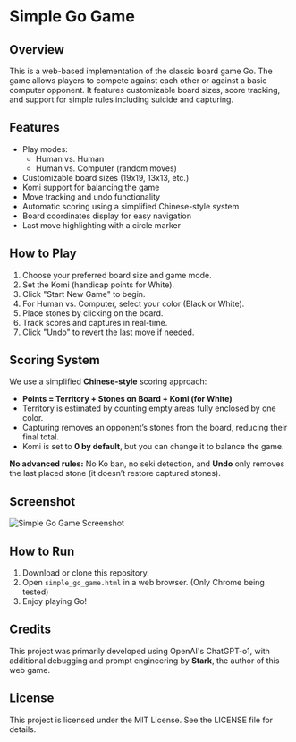 # Simple Go Game

## Overview
This is a web-based implementation of the classic board game Go. The game allows players to compete against each other or against a basic computer opponent. It features customizable board sizes, score tracking, and support for simple rules including suicide and capturing.

## Features
- Play modes:
  - Human vs. Human
  - Human vs. Computer (random moves)
- Customizable board sizes (19x19, 13x13, etc.)
- Komi support for balancing the game
- Move tracking and undo functionality
- Automatic scoring using a simplified Chinese-style system
- Board coordinates display for easy navigation
- Last move highlighting with a circle marker

## How to Play
1. Choose your preferred board size and game mode.
2. Set the Komi (handicap points for White).
3. Click "Start New Game" to begin.
4. For Human vs. Computer, select your color (Black or White).
5. Place stones by clicking on the board.
6. Track scores and captures in real-time.
7. Click "Undo" to revert the last move if needed.

## Scoring System
We use a simplified **Chinese-style** scoring approach:

- **Points = Territory + Stones on Board + Komi (for White)**
- Territory is estimated by counting empty areas fully enclosed by one color.
- Capturing removes an opponent’s stones from the board, reducing their final total.
- Komi is set to **0 by default**, but you can change it to balance the game.

**No advanced rules:** No Ko ban, no seki detection, and **Undo** only removes the last placed stone (it doesn’t restore captured stones).

## Screenshot
![Simple Go Game Screenshot](link_to_screenshot.png)  <!-- Replace with actual link -->

## How to Run
1. Download or clone this repository.
2. Open `simple_go_game.html` in a web browser. (Only Chrome being tested)
3. Enjoy playing Go!

## Credits
This project was primarily developed using OpenAI's ChatGPT-o1, with additional debugging and prompt engineering by **Stark**, the author of this web game.

## License
This project is licensed under the MIT License. See the LICENSE file for details.

